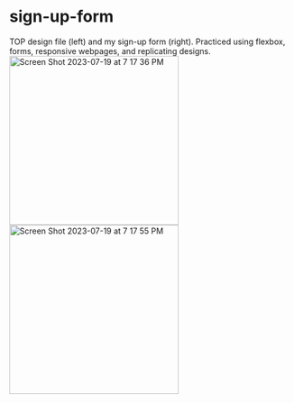 # sign-up-form
TOP design file (left) and my sign-up form (right). Practiced using flexbox, forms, responsive webpages, and replicating designs.  
<img width="300" alt="Screen Shot 2023-07-19 at 7 17 36 PM" src="https://github.com/sophiawliu/sign-up-form/assets/122403050/288f205a-028e-452e-9c12-906f179ca9f1">
<img width="300" alt="Screen Shot 2023-07-19 at 7 17 55 PM" src="https://github.com/sophiawliu/sign-up-form/assets/122403050/53dc67b1-cd99-497d-b375-1ffe2ce7df5b">
